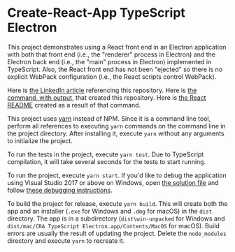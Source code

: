 # Create-React-App TypeScript Electron

This project demonstrates using a React front end in an Electron application with both that front end (i.e., the "renderer" process
in Electron) and the Electron back end (i.e., the "main" process in Electron) implemented in TypeScript.  Also, the React front end
has not been "ejected" so there is no explicit WebPack configuration (i.e., the React scripts control WebPack).

Here is [the LinkedIn article](https://www.linkedin.com/pulse/notes-create-react-app-using-typescript-electron-chris-idzerda/)
referencing this repository.  Here is [the command, with output](README.txt), that created this repository.  Here is [the React
README](React.md) created as a result of that command.

This project uses [yarn](https://yarnpkg.com) instead of NPM.  Since it is a command line tool, perform all references to executing
`yarn` commands on the command line in the project directory.  After installing it, execute `yarn` without any arguments to
initialize the project.

To run the tests in the project, execute `yarn test`.  Due to TypeScript compilation, it will take several seconds for the tests to
start running.

To run the project, execute `yarn start`.  If you'd like to debug the application using Visual Studio 2017 or above on Windows,
open [the solution file](cra-typescript-electron.sln) and follow [these debugging instructions](DEBUG.md).

To build the project for release, execute `yarn build`.  This will create both the app and an installer (`.exe` for Windows and
`.dmg` for macOS) in the `dist` directory.  The app is in a subdirectory (`dist\win-unpacked` for Windows and `dist/mac/CRA
TypeScript Electron.app/Contents/MacOS` for macOS).  Build errors are usually the result of updating the project.  Delete the
`node_modules` directory and execute `yarn` to recreate it.
